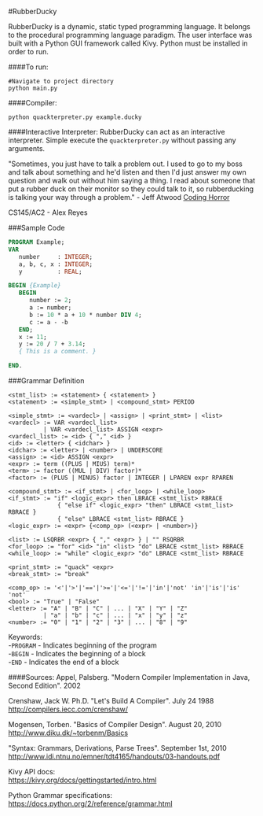 #RubberDucky

RubberDucky is a dynamic, static typed programming language. It belongs to the procedural programming language paradigm. The user interface was built with a Python GUI framework called Kivy. Python must be installed in order to run.

####To run:
```
#Navigate to project directory
python main.py
```
####Compiler:
```
python quackterpreter.py example.ducky
```

####Interactive Interpreter:
RubberDucky can act as an interactive interpreter. Simple execute the `quackterpreter.py` without passing any arguments.

"Sometimes, you just have to talk a problem out. I used to go to my boss and talk about something and he'd listen and then I'd just answer my own question and walk out without him saying a thing. I read about someone that put a rubber duck on their monitor so they could talk to it, so rubberducking is talking your way through a problem." - Jeff Atwood
[Coding Horror](https://blog.codinghorror.com/rubber-duck-problem-solving/)

CS145/AC2 - Alex Reyes

###Sample Code
```Pascal
PROGRAM Example;
VAR
   number     : INTEGER;
   a, b, c, x : INTEGER;
   y          : REAL;

BEGIN {Example}
   BEGIN
      number := 2;
      a := number;
      b := 10 * a + 10 * number DIV 4;
      c := a - -b
   END;
   x := 11;
   y := 20 / 7 + 3.14;
   { This is a comment. }

END.  
```

###Grammar Definition
```
<stmt_list> := <statement> { <statement> }
<statement> := <simple_stmt> | <compound_stmt> PERIOD

<simple_stmt> := <vardecl> | <assign> | <print_stmt> | <list>
<vardecl> := VAR <vardecl_list>
          | VAR <vardecl_list> ASSIGN <expr>
<vardecl_list> := <id> { "," <id> }
<id> := <letter> { <idchar> }
<idchar> := <letter> | <number> | UNDERSCORE
<assign> := <id> ASSIGN <expr>
<expr> := term ((PLUS | MIUS) term)*
<term> := factor ((MUL | DIV) factor)*
<factor> := (PLUS | MINUS) factor | INTEGER | LPAREN expr RPAREN

<compound_stmt> := <if_stmt> | <for_loop> | <while_loop>
<if_stmt> := "if" <logic_expr> then LBRACE <stmt_list> RBRACE
              { "else if" <logic_expr> "then" LBRACE <stmt_list> RBRACE }
              { "else" LBRACE <stmt_list> RBRACE }
<logic_expr> := <expr> {<comp_op> (<expr> | <number>)}

<list> := LSQRBR <expr> { "," <expr> } | "" RSQRBR
<for_loop> := "for" <id> "in" <list> "do" LBRACE <stmt_list> RBRACE
<while_loop> := "while" <logic_expr> "do" LBRACE <stmt_list> RBRACE

<print_stmt> := "quack" <expr>
<break_stmt> := "break"

<comp_op> := '<'|'>'|'=='|'>='|'<='|'!='|'in'|'not' 'in'|'is'|'is' 'not'
<bool> := "True" | "False"
<letter> := "A" | "B" | "C" | ... | "X" | "Y" | "Z"
          | "a" | "b" | "c" | ... | "x" | "y" | "z"
<number> := "0" | "1" | "2" | "3" | ... | "8" | "9"
```

Keywords:   
-`PROGRAM` - Indicates beginning of the program   
-`BEGIN` - Indicates the beginning of a block   
-`END` - Indicates the end of a block

####Sources:
Appel, Palsberg. "Modern Compiler Implementation in Java, Second Edition". 2002

Crenshaw, Jack W. Ph.D. "Let's Build A Compiler". July 24 1988  
http://compilers.iecc.com/crenshaw/

Mogensen, Torben. "Basics of Compiler Design". August 20, 2010  
http://www.diku.dk/~torbenm/Basics

"Syntax: Grammars, Derivations, Parse Trees". September 1st, 2010  
http://www.idi.ntnu.no/emner/tdt4165/handouts/03-handouts.pdf

Kivy API docs:  
https://kivy.org/docs/gettingstarted/intro.html

Python Grammar specifications:  
https://docs.python.org/2/reference/grammar.html
